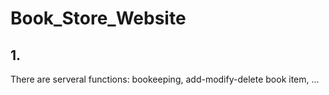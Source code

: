 # Book_Store_Website
## 1.
There are serveral functions: bookeeping, add-modify-delete book item, ...
